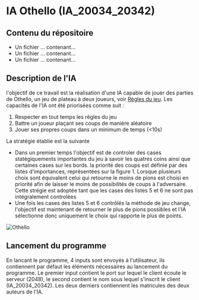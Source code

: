 # IA Othello (IA_20034_20342)

## Contenu du répositoire 
* Un fichier ... contenant...
* Un fichier ... contenant...
* Un fichier ... contenant...

## Description de l'IA

l'objectif de ce travail est la réalisation d'une IA capable de jouer des parties de Othello, un jeu de plateau à deux joueurs, voir [Règles du jeu](https://www.ffothello.org/othello/regles-du-jeu/).
Les capacités de l'IA ont été priorisées comme suit : 
1. Respecter en tout temps les règles du jeu
2. Battre un joueur plaçant ses coups de manière aléatoire 
3. Jouer ses propres coups dans un minimum de temps (<10s)

La stratégie établie est la suivante 
- Dans un premier temps l'objectif est de controler des cases statégiquements importantes du jeu à savoir les quatres coins ainsi que certaines cases sur les bords. la priorité des coups est définie par des listes d'importances, représentées sur la figure 1. Lorsque plusieurs choix sont équivalent celui qui retourne le moins de pions est choisi en priorité afin de laisser le moins de possibilités de coups à l'adversaire. Cette strégie est adoptée tant que les cases des listes 5 et 6 ne sont pas intégralement controlées 
- Une fois les cases des listes 5 et 6 contrôlés la méthode de jeu change, l'objectif est maintenant de retourner le plus de pions possibles et l'IA sélectionne donc uniquement le choix qui rapporte le plus de points.
 

![Othello](https://user-images.githubusercontent.com/99732004/167264240-cfc4e1be-51b6-4b25-9800-9d3ae33bb71e.png)

## Lancement du programme

En lancant le programme, 4 inputs sont envoyés à l'utilisateur, ils contiennent par défaut les éléments nécessaires au lancement du programme.
Le premier input contient le port sur lequel le client écoute le serveur (2048), le second contient le nom sous lequel s'inscrit le client (IA_20034_20342). Les deux derniers contiennent les matricules des deux auteurs de l'IA. 

